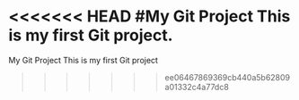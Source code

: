 <<<<<<< HEAD
#My Git Project
This is my first Git project.
=======
My Git Project
This is my first Git project
>>>>>>> ee06467869369cb440a5b62809a01332c4a77dc8
